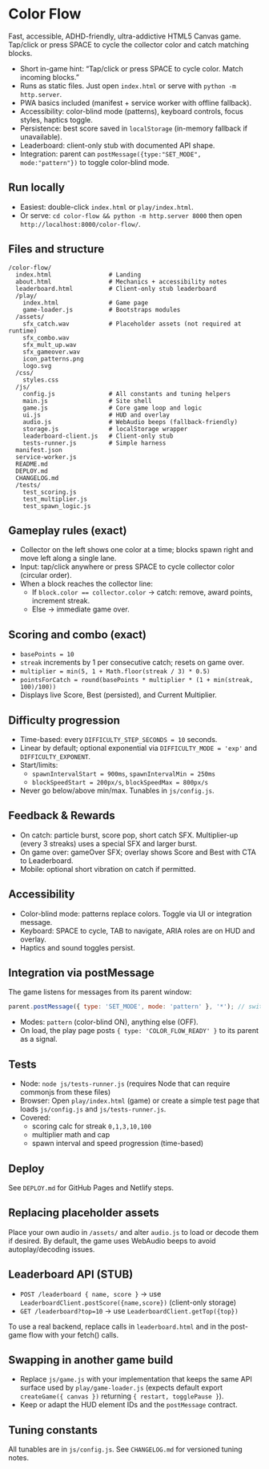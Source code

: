 # Color Flow

Fast, accessible, ADHD-friendly, ultra-addictive HTML5 Canvas game. Tap/click or press SPACE to cycle the collector color and catch matching blocks.

- Short in-game hint: “Tap/click or press SPACE to cycle color. Match incoming blocks.”
- Runs as static files. Just open `index.html` or serve with `python -m http.server`.
- PWA basics included (manifest + service worker with offline fallback).
- Accessibility: color-blind mode (patterns), keyboard controls, focus styles, haptics toggle.
- Persistence: best score saved in `localStorage` (in-memory fallback if unavailable).
- Leaderboard: client-only stub with documented API shape.
- Integration: parent can `postMessage({type:"SET_MODE", mode:"pattern"})` to toggle color-blind mode.

## Run locally

- Easiest: double-click `index.html` or `play/index.html`.
- Or serve: `cd color-flow && python -m http.server 8000` then open `http://localhost:8000/color-flow/`.

## Files and structure

```
/color-flow/
  index.html                # Landing
  about.html                # Mechanics + accessibility notes
  leaderboard.html          # Client-only stub leaderboard
  /play/
    index.html              # Game page
    game-loader.js          # Bootstraps modules
  /assets/
    sfx_catch.wav           # Placeholder assets (not required at runtime)
    sfx_combo.wav
    sfx_mult_up.wav
    sfx_gameover.wav
    icon_patterns.png
    logo.svg
  /css/
    styles.css
  /js/
    config.js               # All constants and tuning helpers
    main.js                 # Site shell
    game.js                 # Core game loop and logic
    ui.js                   # HUD and overlay
    audio.js                # WebAudio beeps (fallback-friendly)
    storage.js              # localStorage wrapper
    leaderboard-client.js   # Client-only stub
    tests-runner.js         # Simple harness
  manifest.json
  service-worker.js
  README.md
  DEPLOY.md
  CHANGELOG.md
  /tests/
    test_scoring.js
    test_multiplier.js
    test_spawn_logic.js
```

## Gameplay rules (exact)

- Collector on the left shows one color at a time; blocks spawn right and move left along a single lane.
- Input: tap/click anywhere or press SPACE to cycle collector color (circular order).
- When a block reaches the collector line:
  - If `block.color == collector.color` → catch: remove, award points, increment streak.
  - Else → immediate game over.

## Scoring and combo (exact)

- `basePoints = 10`
- `streak` increments by 1 per consecutive catch; resets on game over.
- `multiplier = min(5, 1 + Math.floor(streak / 3) * 0.5)`
- `pointsForCatch = round(basePoints * multiplier * (1 + min(streak, 100)/100))`
- Displays live Score, Best (persisted), and Current Multiplier.

## Difficulty progression

- Time-based: every `DIFFICULTY_STEP_SECONDS = 10` seconds.
- Linear by default; optional exponential via `DIFFICULTY_MODE = 'exp'` and `DIFFICULTY_EXPONENT`.
- Start/limits:
  - `spawnIntervalStart = 900ms`, `spawnIntervalMin = 250ms`
  - `blockSpeedStart = 200px/s`, `blockSpeedMax = 800px/s`
- Never go below/above min/max. Tunables in `js/config.js`.

## Feedback & Rewards

- On catch: particle burst, score pop, short catch SFX. Multiplier-up (every 3 streaks) uses a special SFX and larger burst.
- On game over: gameOver SFX; overlay shows Score and Best with CTA to Leaderboard.
- Mobile: optional short vibration on catch if permitted.

## Accessibility

- Color-blind mode: patterns replace colors. Toggle via UI or integration message.
- Keyboard: SPACE to cycle, TAB to navigate, ARIA roles are on HUD and overlay.
- Haptics and sound toggles persist.

## Integration via postMessage

The game listens for messages from its parent window:

```js
parent.postMessage({ type: 'SET_MODE', mode: 'pattern' }, '*'); // switches to color-blind patterns
```

- Modes: `pattern` (color-blind ON), anything else (OFF).
- On load, the play page posts `{ type: 'COLOR_FLOW_READY' }` to its parent as a signal.

## Tests

- Node: `node js/tests-runner.js` (requires Node that can require commonjs from these files)
- Browser: Open `play/index.html` (game) or create a simple test page that loads `js/config.js` and `js/tests-runner.js`.
- Covered:
  - scoring calc for streak `0,1,3,10,100`
  - multiplier math and cap
  - spawn interval and speed progression (time-based)

## Deploy

See `DEPLOY.md` for GitHub Pages and Netlify steps.

## Replacing placeholder assets

Place your own audio in `/assets/` and alter `audio.js` to load or decode them if desired. By default, the game uses WebAudio beeps to avoid autoplay/decoding issues.

## Leaderboard API (STUB)

- `POST /leaderboard { name, score }` → use `LeaderboardClient.postScore({name,score})` (client-only storage)
- `GET /leaderboard?top=10` → use `LeaderboardClient.getTop({top})`

To use a real backend, replace calls in `leaderboard.html` and in the post-game flow with your fetch() calls.

## Swapping in another game build

- Replace `js/game.js` with your implementation that keeps the same API surface used by `play/game-loader.js` (expects default export `createGame({ canvas })` returning `{ restart, togglePause }`).
- Keep or adapt the HUD element IDs and the `postMessage` contract.

## Tuning constants

All tunables are in `js/config.js`. See `CHANGELOG.md` for versioned tuning notes.
